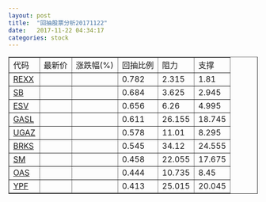 ```yaml
---
layout: post
title:  "回抽股票分析20171122"
date:   2017-11-22 04:34:17
categories: stock
---
```

<script type="text/javascript">
var stockList = []
stockList.push('gb_rexx');
stockList.push('gb_sb');
stockList.push('gb_esv');
stockList.push('gb_gasl');
stockList.push('gb_ugaz');
stockList.push('gb_brks');
stockList.push('gb_sm');
stockList.push('gb_oas');
stockList.push('gb_ypf');
</script>
<table border="1">
 <tr>
 <td>代码</td>
 <td>最新价</td>
 <td>涨跌幅(%)</td>
 <td>回抽比例</td>
 <td>阻力</td>
 <td>支撑</td>
</tr>
  <tr id="rexx">
  <td><a href="http://stock.finance.sina.com.cn/usstock/quotes/REXX.html" target="_blank">REXX</a></td><td></td><td></td><td>0.782</td><td>2.315</td><td>1.81</td></tr>
  <tr id="sb">
  <td><a href="http://stock.finance.sina.com.cn/usstock/quotes/SB.html" target="_blank">SB</a></td><td></td><td></td><td>0.684</td><td>3.625</td><td>2.945</td></tr>
  <tr id="esv">
  <td><a href="http://stock.finance.sina.com.cn/usstock/quotes/ESV.html" target="_blank">ESV</a></td><td></td><td></td><td>0.656</td><td>6.26</td><td>4.995</td></tr>
  <tr id="gasl">
  <td><a href="http://stock.finance.sina.com.cn/usstock/quotes/GASL.html" target="_blank">GASL</a></td><td></td><td></td><td>0.611</td><td>26.155</td><td>18.745</td></tr>
  <tr id="ugaz">
  <td><a href="http://stock.finance.sina.com.cn/usstock/quotes/UGAZ.html" target="_blank">UGAZ</a></td><td></td><td></td><td>0.578</td><td>11.01</td><td>8.295</td></tr>
  <tr id="brks">
  <td><a href="http://stock.finance.sina.com.cn/usstock/quotes/BRKS.html" target="_blank">BRKS</a></td><td></td><td></td><td>0.545</td><td>34.12</td><td>24.555</td></tr>
  <tr id="sm">
  <td><a href="http://stock.finance.sina.com.cn/usstock/quotes/SM.html" target="_blank">SM</a></td><td></td><td></td><td>0.458</td><td>22.055</td><td>17.675</td></tr>
  <tr id="oas">
  <td><a href="http://stock.finance.sina.com.cn/usstock/quotes/OAS.html" target="_blank">OAS</a></td><td></td><td></td><td>0.444</td><td>10.735</td><td>8.45</td></tr>
  <tr id="ypf">
  <td><a href="http://stock.finance.sina.com.cn/usstock/quotes/YPF.html" target="_blank">YPF</a></td><td></td><td></td><td>0.413</td><td>25.015</td><td>20.045</td></tr>
</table>
